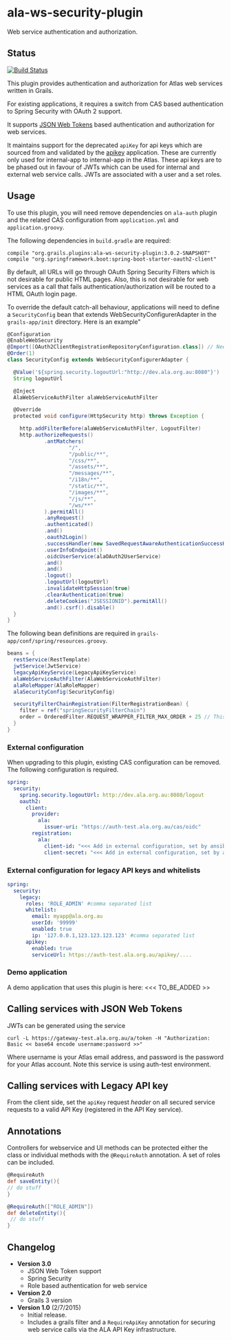 # ala-ws-security-plugin
Web service authentication and authorization.

## Status
[![Build Status](https://travis-ci.org/AtlasOfLivingAustralia/ala-ws-security-plugin.svg?branch=master)](https://travis-ci.org/AtlasOfLivingAustralia/ala-ws-security-plugin)

This plugin provides authentication and authorization for Atlas web services written in Grails.

For existing applications, it requires a switch from CAS based authentication to Spring Security with OAuth 2 support.

It supports [JSON Web Tokens](https://datatracker.ietf.org/doc/html/rfc7519) based authentication and authorization for web services.

It maintains support for the deprecated `apiKey` for api keys which are sourced from and validated by 
the [apikey](https://github.com/atlasoflivingaustralia/apikey) application. These are currently only 
used for internal-app to internal-app in the Atlas. These api keys are to be phased
out in favour of JWTs which can be used for internal and external web service calls. JWTs are associated 
with a user and a set roles.

## Usage

To use this plugin, you will need remove dependencies on `ala-auth` plugin and the related CAS configuration from
`application.yml` and `application.groovy`. 

The following dependencies in `build.gradle` are required:

```
compile "org.grails.plugins:ala-ws-security-plugin:3.0.2-SNAPSHOT"
compile "org.springframework.boot:spring-boot-starter-oauth2-client"
```

By default, all URLs will go through OAuth Spring Security Filters which is not desirable for public HTML pages.
Also, this is not desirable for web services as a call that fails authentication/authorization will be routed
to a HTML OAuth login page.

To override the default catch-all behaviour, applications will need to define
a `SecurityConfig` bean that extends WebSecurityConfigurerAdapter in the `grails-app/init` directory. Here is an example"

```groovy
@Configuration
@EnableWebSecurity
@Import([OAuth2ClientRegistrationRepositoryConfiguration.class]) // Needed because we disabled the autoconfiguration
@Order(1)
class SecurityConfig extends WebSecurityConfigurerAdapter {

  @Value('${spring.security.logoutUrl:"http://dev.ala.org.au:8080"}')
  String logoutUrl

  @Inject
  AlaWebServiceAuthFilter alaWebServiceAuthFilter

  @Override
  protected void configure(HttpSecurity http) throws Exception {

    http.addFilterBefore(alaWebServiceAuthFilter, LogoutFilter)
    http.authorizeRequests()
            .antMatchers(
                    "/",
                    "/public/**",
                    "/css/**",
                    "/assets/**",
                    "/messages/**",
                    "/i18n/**",
                    "/static/**",
                    "/images/**",
                    "/js/**",
                    "/ws/**"
            ).permitAll()
            .anyRequest()
            .authenticated()
            .and()
            .oauth2Login()
            .successHandler(new SavedRequestAwareAuthenticationSuccessHandler())
            .userInfoEndpoint()
            .oidcUserService(alaOAuth2UserService)
            .and()
            .and()
            .logout()
            .logoutUrl(logoutUrl)
            .invalidateHttpSession(true)
            .clearAuthentication(true)
            .deleteCookies("JSESSIONID").permitAll()
            .and().csrf().disable()
  }
}
```

The following bean definitions are required in `grails-app/conf/spring/resources.groovy`.

```groovy
beans = {
  restService(RestTemplate)
  jwtService(JwtService)
  legacyApiKeyService(LegacyApiKeyService)
  alaWebServiceAuthFilter(AlaWebServiceAuthFilter)
  alaRoleMapper(AlaRoleMapper)
  alaSecurityConfig(SecurityConfig)

  securityFilterChainRegistration(FilterRegistrationBean) {
    filter = ref("springSecurityFilterChain")
    order = OrderedFilter.REQUEST_WRAPPER_FILTER_MAX_ORDER + 25 // This needs to be before the GrailsWebRequestFilter which is +30
  }
}
```

### External configuration

When upgrading to this plugin, existing CAS configuration can be removed.
The following configuration is required.

```yaml
spring: 
  security:
    spring.security.logoutUrl: http://dev.ala.org.au:8080/logout
    oauth2: 
      client: 
        provider: 
          ala: 
            issuer-uri: "https://auth-test.ala.org.au/cas/oidc"
        registration: 
          ala: 
            client-id: "<<< Add in external configuration, set by ansible, sourced from CAS Management App >>>>"
            client-secret: "<<< Add in external configuration, set by ansible, sourced from CAS Management App >>>>"
```

### External configuration for legacy API keys and whitelists

```yaml
spring:
  security:
    legacy:
      roles: 'ROLE_ADMIN' #comma separated list
      whitelist:
        email: myapp@ala.org.au
        userId: '99999'      
        enabled: true        
        ip: '127.0.0.1,123.123.123.123' #comma separated list 
      apikey:
        enabled: true        
        serviceUrl: https://auth-test.ala.org.au/apikey/....
```

### Demo application

A demo application that uses this plugin is here: <<< TO_BE_ADDED >>

## Calling services with JSON Web Tokens

JWTs can be generated using the service
```
curl -L https://gateway-test.ala.org.au/a/token -H "Authorization: Basic << base64 encode username:password >>"
```
Where username is your Atlas email address, and password is the password for your Atlas account.
Note this service is using auth-test environment.

## Calling services with Legacy API key

From the client side, set the ```apiKey``` request _header_  on all secured service requests to a valid API Key (registered in the API Key service).

## Annotations
Controllers for webservice and UI methods can be protected either the class or individual methods with the ```@RequireAuth``` annotation.
A set of roles can be included.

```groovy
@RequireAuth
def saveEntity(){
// do stuff
}

@RequireAuth(["ROLE_ADMIN"])
def deleteEntity(){
 // do stuff
}

```

## Changelog
- **Version 3.0**
  - JSON Web Token support
  - Spring Security
  - Role based authentication for web service
- **Version 2.0**
  - Grails 3 version
- **Version 1.0** (2/7/2015)
  - Initial release.
  - Includes a grails filter and a ```RequireApiKey``` annotation for securing web service calls via the ALA API Key infrastructure.

